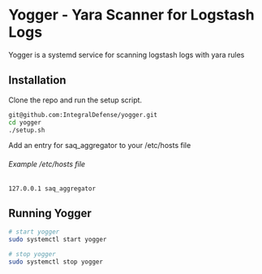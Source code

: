 # Yogger - Yara Scanner for Logstash Logs
Yogger is a systemd service for scanning logstash logs with yara rules

## Installation
Clone the repo and run the setup script.
```bash
git@github.com:IntegralDefense/yogger.git
cd yogger
./setup.sh
```

Add an entry for saq_aggregator to your /etc/hosts file
###### Example /etc/hosts file
```
127.0.0.1 saq_aggregator
```

## Running Yogger
```bash
# start yogger
sudo systemctl start yogger

# stop yogger
sudo systemctl stop yogger
```

